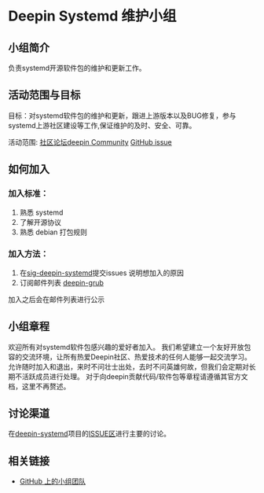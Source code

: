 <!--

请按照实际情况编辑此文件，以使内容适应您所要创建的 SIG 的实际情况，并在发起申请时删除此段注释。

请注意：

以下五段二级标题均为必须存在的段落。小组也可根据自身需求增加其它的段落和详细的描述，但不应删除此处的四个段落。

-->
# Deepin Systemd 维护小组 

## 小组简介

负责systemd开源软件包的维护和更新工作。

## 活动范围与目标

目标：对systemd软件包的维护和更新，跟进上游版本以及BUG修复，参与systemd上游社区建设等工作,保证维护的及时、安全、可靠。

活动范围: [社区论坛](https://bbs.deepin.org/)[deepin Community](https://github.com/deepin-community/) [GitHub issue](https://github.com/linuxdeepin/developer-center/issues)

## 如何加入

### 加入标准：

1. 熟悉 systemd
2. 了解开源协议
2. 熟悉 debian 打包规则

### 加入方法：

1. 在[sig-deepin-systemd](https://github.com/deepin-community/sig-deepin-systemd/issues)提交issues 说明想加入的原因
2. 订阅邮件列表 [deepin-grub](https://www.freelists.org/list/deepin-systemd)

加入之后会在邮件列表进行公示

## 小组章程

欢迎所有对systemd软件包感兴趣的爱好者加入。
我们希望建立一个友好开放包容的交流环境，让所有热爱Deepin社区、热爱技术的任何人能够一起交流学习。
允许随时加入和退出，来时不问壮士出处，去时不问英雄何故，但我们会定期对长期不活跃成员进行处理。
对于向deepin贡献代码/软件包等章程请遵循其官方文档，这里不再赘述。


## 讨论渠道

在[deepin-systemd](https://github.com/deepin-community/sig-deepin-systemd)项目的[ISSUE区](https://github.com/deepin-community/sig-deepin-systemd/issues)进行主要的讨论。

## 相关链接

- [GitHub 上的小组团队](https://github.com/orgs/deepin-community/teams/sig-deepin-systemd)
